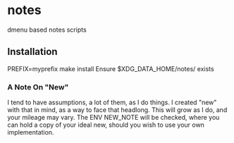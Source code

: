 # notes
dmenu based notes scripts

## Installation
PREFIX=myprefix make install
Ensure $XDG_DATA_HOME/notes/ exists

### A Note On "New"
I tend to have assumptions, a lot of them, as I do things.
I created "new" with that in mind, as a way to face that headlong. This will grow as I do, and your mileage may vary.
The ENV NEW\_NOTE will be checked, where you can hold a copy of your ideal new, should you wish to use your own implementation.
